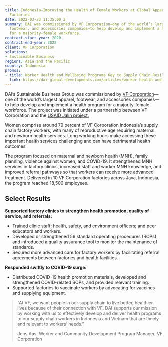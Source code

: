 ```yaml
---
title: Indonesia—Improving the Health of Female Workers at Global Apparel Company’s
  Factories
date: 2022-03-23 11:35:00 Z
summary: DAI was commissioned by VF Corporation—one of the world’s largest apparel,
  footwear, and accessories companies—to help develop and implement a health program
  for a majority-female workforce.
contract-start-year: 2020
contract-end-year: 2022
client: VF Corporation
solutions:
- Sustainable Business
regions: Asia and the Pacific
country: Indonesia
promos:
- title: Worker Health and Wellbeing Programs Key to Supply Chain Resilience
  link: https://dai-global-developments.com/articles/worker-health-and-wellbeing-programs-key-to-supply-chain-resilience?utm_source=daidotcom
---
```


DAI’s Sustainable Business Group was commissioned by [VF Corporation](https://www.vfc.com/)—one of the world’s largest apparel, footwear, and accessories companies—to help develop and implement a health program for a majority-female workforce. The project was initiated under a partnership between VF Corporation and the [USAID Jalin project.](https://www.dai.com/our-work/projects/indonesia-jalin)

Women comprise around 70 percent of VF Corporation Indonesia’s supply chain factory workers, with many of reproductive age requiring maternal and newborn health services. Long working hours make accessing these important health services challenging and can have detrimental health outcomes.

The program focused on maternal and newborn health (MNH), family planning, violence against women, and COVID-19. It strengthened MNH services in factory clinics, increased staff and worker MNH knowledge, and improved referral pathways so that workers can receive more advanced treatment. Delivered in 10 VF Corporation factories across Java, Indonesia, the program reached 18,500 employees.

## Select Results

**Supported factory clinics to strengthen health promotion, quality of service, and referrals:**

* Trained clinic staff; health, safety, and environment officers; and peer educators and workers.
* Developed or strengthened 56 standard operating procedures (SOPs) and introduced a quality assurance tool to monitor the maintenance of standards.
* Secured more advanced care for factory workers by facilitating referral agreements between factories and health facilities.

**Responded swiftly to COVID-19 surge:**

* Distributed COVID-19 health promotion materials, developed and strengthened COVID-related SOPs, and provided relevant training.
* Supported factories to vaccinate workers by advocating for vaccines and supplying equipment.

> “At VF, we want people in our supply chain to live better, healthier lives because of their connection with VF. DAI supports our mission by working with us to effectively develop and deliver health programs to our supply chain workers in Indonesia and Vietnam that are timely and relevant to workers’ needs.”
>
> Jens Aas, Worker and Community Development Program Manager, VF Corporation
